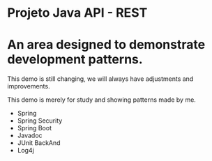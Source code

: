 # Projeto Java API - REST

# An area designed to demonstrate development patterns.
<p>This demo is still changing, we will always have adjustments and improvements.</p>
<p>This demo is merely for study and showing patterns made by me.</p>
<ul>
<li>Spring</li>
<li>Spring Security</li>
<li>Spring Boot</li>
<li>Javadoc</li>
<li>JUnit BackAnd</li>
<li>Log4j</li> 
</ul>
